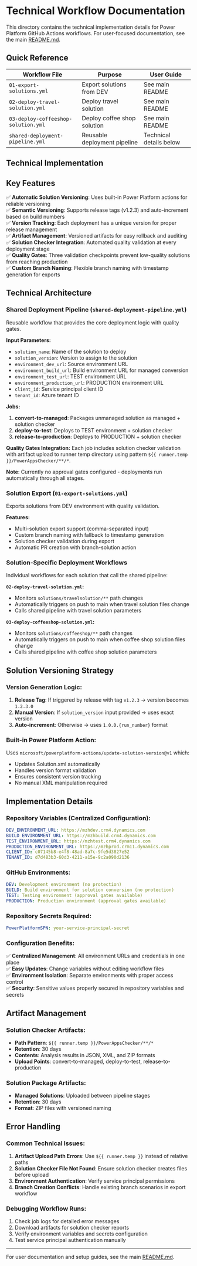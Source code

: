 # Technical Workflow Documentation

This directory contains the technical implementation details for Power Platform GitHub Actions workflows. For user-focused documentation, see the main [README.md](../../README.md).

## Quick Reference

| Workflow File | Purpose | User Guide |
|---------------|---------|------------|
| `01-export-solutions.yml` | Export solutions from DEV | See main README |
| `02-deploy-travel-solution.yml` | Deploy travel solution | See main README |  
| `03-deploy-coffeeshop-solution.yml` | Deploy coffee shop solution | See main README |
| `shared-deployment-pipeline.yml` | Reusable deployment pipeline | Technical details below |

## Technical Implementation

## Key Features

✅ **Automatic Solution Versioning**: Uses built-in Power Platform actions for reliable versioning  
✅ **Semantic Versioning**: Supports release tags (v1.2.3) and auto-increment based on build numbers  
✅ **Version Tracking**: Each deployment has a unique version for proper release management  
✅ **Artifact Management**: Versioned artifacts for easy rollback and auditing  
✅ **Solution Checker Integration**: Automated quality validation at every deployment stage  
✅ **Quality Gates**: Three validation checkpoints prevent low-quality solutions from reaching production  
✅ **Custom Branch Naming**: Flexible branch naming with timestamp generation for exports

## Technical Architecture

### Shared Deployment Pipeline (`shared-deployment-pipeline.yml`)
Reusable workflow that provides the core deployment logic with quality gates.

**Input Parameters:**
- `solution_name`: Name of the solution to deploy
- `solution_version`: Version to assign to the solution  
- `environment_dev_url`: Source environment URL
- `environment_build_url`: Build environment URL for managed conversion
- `environment_test_url`: TEST environment URL
- `environment_production_url`: PRODUCTION environment URL
- `client_id`: Service principal client ID
- `tenant_id`: Azure tenant ID

**Jobs:**
1. **convert-to-managed**: Packages unmanaged solution as managed + solution checker
2. **deploy-to-test**: Deploys to TEST environment + solution checker
3. **release-to-production**: Deploys to PRODUCTION + solution checker

**Quality Gates Integration:**
Each job includes solution checker validation with artifact upload to runner temp directory using pattern `${{ runner.temp }}/PowerAppsChecker/**/*`.

**Note**: Currently no approval gates configured - deployments run automatically through all stages.

### Solution Export (`01-export-solutions.yml`)  
Exports solutions from DEV environment with quality validation.

**Features:**
- Multi-solution export support (comma-separated input)
- Custom branch naming with fallback to timestamp generation
- Solution checker validation during export
- Automatic PR creation with branch-solution action

### Solution-Specific Deployment Workflows
Individual workflows for each solution that call the shared pipeline:

**`02-deploy-travel-solution.yml`:**
- Monitors `solutions/travelsolution/**` path changes
- Automatically triggers on push to main when travel solution files change
- Calls shared pipeline with travel solution parameters

**`03-deploy-coffeeshop-solution.yml`:**  
- Monitors `solutions/coffeeshop/**` path changes
- Automatically triggers on push to main when coffee shop solution files change
- Calls shared pipeline with coffee shop solution parameters

## Solution Versioning Strategy

### Version Generation Logic:
1. **Release Tag**: If triggered by release with tag `v1.2.3` → version becomes `1.2.3.0`
2. **Manual Version**: If `solution_version` input provided → uses exact version
3. **Auto-increment**: Otherwise → uses `1.0.0.{run_number}` format

### Built-in Power Platform Action:
Uses `microsoft/powerplatform-actions/update-solution-version@v1` which:
- Updates Solution.xml automatically
- Handles version format validation
- Ensures consistent version tracking
- No manual XML manipulation required

## Implementation Details

### Repository Variables (Centralized Configuration):
```yaml
DEV_ENVIRONMENT_URL: https://mzhdev.crm4.dynamics.com
BUILD_ENVIRONMENT_URL: https://mzhbuild.crm4.dynamics.com
TEST_ENVIRONMENT_URL: https://mzhtest.crm4.dynamics.com
PRODUCTION_ENVIRONMENT_URL: https://mzhprod.crm11.dynamics.com
CLIENT_ID: c07145b8-e4f8-48ad-8a7c-9fe5d3827e52
TENANT_ID: d7d483b3-60d3-4211-a15e-9c2a090d2136
```

### GitHub Environments:
```yaml
DEV: Development environment (no protection)
BUILD: Build environment for solution conversion (no protection)
TEST: Testing environment (approval gates available)
PRODUCTION: Production environment (approval gates available)
```

### Repository Secrets Required:
```yaml
PowerPlatformSPN: your-service-principal-secret
```

### Configuration Benefits:
✅ **Centralized Management**: All environment URLs and credentials in one place  
✅ **Easy Updates**: Change variables without editing workflow files  
✅ **Environment Isolation**: Separate environments with proper access control  
✅ **Security**: Sensitive values properly secured in repository variables and secrets

## Artifact Management

### Solution Checker Artifacts:
- **Path Pattern**: `${{ runner.temp }}/PowerAppsChecker/**/*`
- **Retention**: 30 days
- **Contents**: Analysis results in JSON, XML, and ZIP formats
- **Upload Points**: convert-to-managed, deploy-to-test, release-to-production

### Solution Package Artifacts:
- **Managed Solutions**: Uploaded between pipeline stages
- **Retention**: 30 days  
- **Format**: ZIP files with versioned naming

## Error Handling

### Common Technical Issues:
1. **Artifact Upload Path Errors**: Use `${{ runner.temp }}` instead of relative paths
2. **Solution Checker File Not Found**: Ensure solution checker creates files before upload
3. **Environment Authentication**: Verify service principal permissions
4. **Branch Creation Conflicts**: Handle existing branch scenarios in export workflow

### Debugging Workflow Runs:
1. Check job logs for detailed error messages
2. Download artifacts for solution checker reports
3. Verify environment variables and secrets configuration
4. Test service principal authentication manually

---
For user documentation and setup guides, see the main [README.md](../../README.md).
